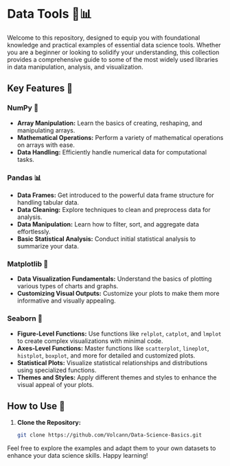 # Data Tools 🧩📊

Welcome to this repository, designed to equip you with foundational knowledge and practical examples of essential data science tools. Whether you are a beginner or looking to solidify your understanding, this collection provides a comprehensive guide to some of the most widely used libraries in data manipulation, analysis, and visualization.

## Key Features 🌟

### NumPy 📐
- **Array Manipulation:** Learn the basics of creating, reshaping, and manipulating arrays.
- **Mathematical Operations:** Perform a variety of mathematical operations on arrays with ease.
- **Data Handling:** Efficiently handle numerical data for computational tasks.

### Pandas 📊
- **Data Frames:** Get introduced to the powerful data frame structure for handling tabular data.
- **Data Cleaning:** Explore techniques to clean and preprocess data for analysis.
- **Data Manipulation:** Learn how to filter, sort, and aggregate data effortlessly.
- **Basic Statistical Analysis:** Conduct initial statistical analysis to summarize your data.

### Matplotlib 🎨
- **Data Visualization Fundamentals:** Understand the basics of plotting various types of charts and graphs.
- **Customizing Visual Outputs:** Customize your plots to make them more informative and visually appealing.

### Seaborn 🌊
- **Figure-Level Functions:** Use functions like `relplot`, `catplot`, and `lmplot` to create complex visualizations with minimal code.
- **Axes-Level Functions:** Master functions like `scatterplot`, `lineplot`, `histplot`, `boxplot`, and more for detailed and customized plots.
- **Statistical Plots:** Visualize statistical relationships and distributions using specialized functions.
- **Themes and Styles:** Apply different themes and styles to enhance the visual appeal of your plots.

## How to Use 📖

1. **Clone the Repository:**
   ```sh
   git clone https://github.com/Volcann/Data-Science-Basics.git
   ```

Feel free to explore the examples and adapt them to your own datasets to enhance your data science skills. Happy learning!
